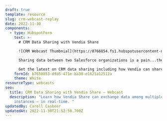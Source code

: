 ```yaml
---
draft: true
template: resource
slug: crm-webcast-replay
date: 2022-11-30
components:
  - type: HubspotForm
    text: >-
      # CRM Data Sharing with Vendia Share

      ![CRM Webcast Thumbnial](https://8766854.fs1.hubspotusercontent-na1.net/hubfs/8766854/Webcast%20Collateral/CRM%20Webcast%20Thumbnial.png)

      Sharing data between two Salesforce organizations is a pain...then try to share between 3 or more and it's near impossible.

      Get the latest on CRM data sharing including how Vendia can share data across Salesforce Orgs and keep a ledgered single source of truth for all partners.
    formId: b7650853-d9a5-471e-ba30-e1621a12512a
    theme: White
resourceType: webcasts
seo:
  title: CRM Data Sharing with Vendia Share – Webcast
  description: "Learn how Vendia Share can exchange data among multiple Salesforce
    instances — in real-time. "
updatedBy: Caroll Casbeer
updatedAt: 2022-11-30T21:52:58.700Z
---
```

